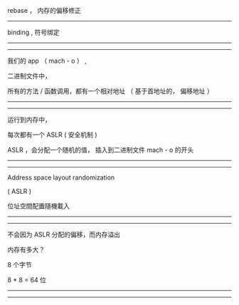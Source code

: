 rebase ， 内存的偏移修正



<hr>



binding ,    符号绑定




<hr>







<hr>



我们的 app  （    mach - o   ）   , 


二进制文件中，


所有的方法  /  函数调用，都有一个相对地址 （  基于首地址的， 偏移地址   ）







<hr>




<hr>





运行到内存中，


每次都有一个 ASLR   (    安全机制   )



ASLR  ，会分配一个随机的值， 插入到二进制文件 mach - o 的开头


<hr>




<hr>




Address space layout randomization


(    ASLR   ) 


位址空間配置隨機載入


<hr>




<hr>







不会因为 ASLR 分配的偏移，而内存溢出


内存有多大？


8 个字节


8 * 8 = 64 位





<hr>




<hr>



